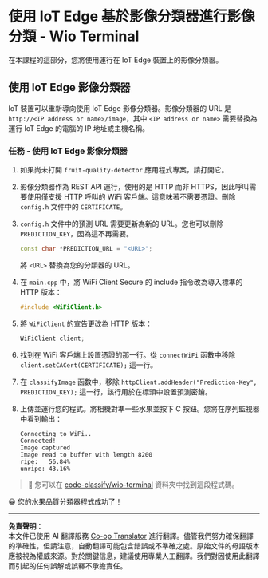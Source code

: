 <!--
CO_OP_TRANSLATOR_METADATA:
{
  "original_hash": "48ac21ec80329c930db7b84bd6b592ec",
  "translation_date": "2025-08-26T22:03:41+00:00",
  "source_file": "4-manufacturing/lessons/3-run-fruit-detector-edge/wio-terminal.md",
  "language_code": "mo"
}
-->
# 使用 IoT Edge 基於影像分類器進行影像分類 - Wio Terminal

在本課程的這部分，您將使用運行在 IoT Edge 裝置上的影像分類器。

## 使用 IoT Edge 影像分類器

IoT 裝置可以重新導向使用 IoT Edge 影像分類器。影像分類器的 URL 是 `http://<IP address or name>/image`，其中 `<IP address or name>` 需要替換為運行 IoT Edge 的電腦的 IP 地址或主機名稱。

### 任務 - 使用 IoT Edge 影像分類器

1. 如果尚未打開 `fruit-quality-detector` 應用程式專案，請打開它。

1. 影像分類器作為 REST API 運行，使用的是 HTTP 而非 HTTPS，因此呼叫需要使用僅支援 HTTP 呼叫的 WiFi 客戶端。這意味著不需要憑證。刪除 `config.h` 文件中的 `CERTIFICATE`。

1. `config.h` 文件中的預測 URL 需要更新為新的 URL。您也可以刪除 `PREDICTION_KEY`，因為這不再需要。

    ```cpp
    const char *PREDICTION_URL = "<URL>";
    ```

    將 `<URL>` 替換為您的分類器的 URL。

1. 在 `main.cpp` 中，將 WiFi Client Secure 的 include 指令改為導入標準的 HTTP 版本：

    ```cpp
    #include <WiFiClient.h>
    ```

1. 將 `WiFiClient` 的宣告更改為 HTTP 版本：

    ```cpp
    WiFiClient client;
    ```

1. 找到在 WiFi 客戶端上設置憑證的那一行。從 `connectWiFi` 函數中移除 `client.setCACert(CERTIFICATE);` 這一行。

1. 在 `classifyImage` 函數中，移除 `httpClient.addHeader("Prediction-Key", PREDICTION_KEY);` 這一行，該行用於在標頭中設置預測密鑰。

1. 上傳並運行您的程式。將相機對準一些水果並按下 C 按鈕。您將在序列監視器中看到輸出：

    ```output
    Connecting to WiFi..
    Connected!
    Image captured
    Image read to buffer with length 8200
    ripe:   56.84%
    unripe: 43.16%
    ```

> 💁 您可以在 [code-classify/wio-terminal](../../../../../4-manufacturing/lessons/3-run-fruit-detector-edge/code-classify/wio-terminal) 資料夾中找到這段程式碼。

😀 您的水果品質分類器程式成功了！

---

**免責聲明**：  
本文件已使用 AI 翻譯服務 [Co-op Translator](https://github.com/Azure/co-op-translator) 進行翻譯。儘管我們努力確保翻譯的準確性，但請注意，自動翻譯可能包含錯誤或不準確之處。原始文件的母語版本應被視為權威來源。對於關鍵信息，建議使用專業人工翻譯。我們對因使用此翻譯而引起的任何誤解或誤釋不承擔責任。